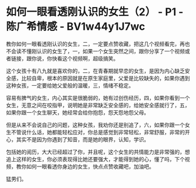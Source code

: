 # 如何一眼看透刚认识的女生（2） - P1 - 陈广希情感 - BV1w44y1J7wc

教你如何一眼看透刚认识的女生，二，一定要点赞收藏，把这几个视频看完，再也不会读不懂刚认识的女生了，一，如果一个女生突然之间，跟你分享了一个视频或者链接，跟你说，你快看这个视频啊，超级搞笑。

这个女孩十有八九就是喜欢你的，二，在青春期就早恋的女生，是因为内心缺乏安全感，比较自卑，根本的原因就是在原生家庭里，父爱是比较缺失的，如果你遇到这种女孩，一定要给她父爱般的温暖，三，情绪不稳定。

容易有脾气的女生，内心其实是很脆弱的，她有过创伤经历，四，如果你看到一个女生，无意之间在咬指甲，说明她是非常缺乏安全感的，给她安全感就行了，五，如果你跟一个女生聊天，她经常会给你抱怨，怨天怨地怨父母。

但是从来不会说自己的问题，这种女孩，我劝你还是别追了，六，如果你跟一个女生不管说什么话，她都能轻松应对，你总是感觉到非常轻松，非常舒服，非常的开心，其实不是因为你遇到了知音，而是她的眼界，认知，学识。

包括她的阅历，大大已经超过了你，并且呢，这个女生的共情能力是非常强的，想追上这样的女生，你必须表现得比她还要强大，才能得到她的心，懂了吗，下个视频，教你如何一眼看透你身边的女生，快点点赞收藏吧，加油吧。

猛男们。